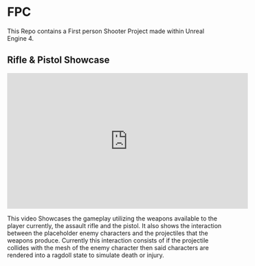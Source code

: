 # FPC
This Repo contains a First person Shooter Project made within Unreal Engine 4.

## Rifle & Pistol Showcase
<p align="center">
<iframe width="560" height="315" src="https://www.youtube.com/embed/lCWXKT611MM" title="YouTube video player" frameborder="0" allow="accelerometer; autoplay; clipboard-write; encrypted-media; gyroscope; picture-in-picture" allowfullscreen></iframe>
</p>

This video Showcases the gameplay utilizing the weapons available to the player currently, the assault rifle and the pistol. It also shows the interaction between the placeholder enemy characters and the projectiles that the weapons produce. Currently this interaction consists of if the projectile collides with the mesh of the enemy character then said characters are rendered into a ragdoll state to simulate death or injury.
